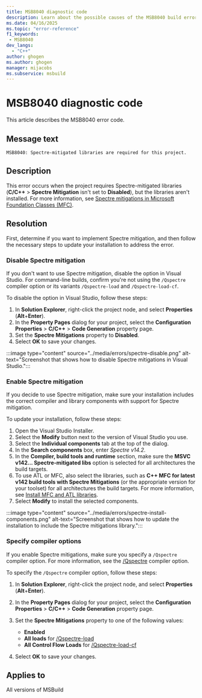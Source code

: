 ```yaml
---
title: MSB8040 diagnostic code
description: Learn about the possible causes of the MSB8040 build error and get troubleshooting tips.
ms.date: 04/16/2025
ms.topic: "error-reference"
f1_keywords:
 - MSB8040
dev_langs:
  - "C++"
author: ghogen
ms.author: ghogen
manager: mijacobs
ms.subservice: msbuild
---
```

# MSB8040 diagnostic code

<!-- :::ErrorDefinitionDescription::: -->
<!-- :::editable-content name="introDescription"::: -->
This article describes the MSB8040 error code.
<!-- :::editable-content-end::: -->

## Message text

`MSB8040: Spectre-mitigated libraries are required for this project.`

<!-- :::editable-content name="postOutputDescription"::: -->
## Description

This error occurs when the project requires Spectre-mitigated libraries (**C/C++** > **Spectre Mitigation** isn't set to **Disabled**), but the libraries aren't installed. For more information, see [Spectre mitigations in Microsoft Foundation Classes (MFC)](https://devblogs.microsoft.com/cppblog/spectre-mitigations-in-msvc/).

## Resolution

First, determine if you want to implement Spectre mitigation, and then follow the necessary steps to update your installation to address the error.

### Disable Spectre mitigation

If you don't want to use Spectre mitigation, disable the option in Visual Studio. For command-line builds, confirm you're not using the `/Qspectre` compiler option or its variants `/Qspectre-load` and `/Qspectre-load-cf`.
   
To disable the option in Visual Studio, follow these steps:
   
1. In **Solution Explorer**, right-click the project node, and select **Properties** (**Alt**+**Enter**).
1. In the **Property Pages** dialog for your project, select the **Configuration Properties** > **C/C++** > **Code Generation** property page.
1. Set the **Spectre Mitigations** property to **Disabled**.
1. Select **OK** to save your changes.

:::image type="content" source="../media/errors/spectre-disable.png" alt-text="Screenshot that shows how to disable Spectre mitigations in Visual Studio.":::

### Enable Spectre mitigation

If you decide to use Spectre mitigation, make sure your installation includes the correct compiler and library components with support for Spectre mitigation.

To update your installation, follow these steps:

1. Open the Visual Studio Installer.
1. Select the **Modify** button next to the version of Visual Studio you use.
1. Select the **Individual components** tab at the top of the dialog.
1. In the **Search components** box, enter *Spectre v14.2*.
1. In the **Compiler, build tools and runtime** section, make sure the **MSVC v142… Spectre-mitigated libs** option is selected for all architectures the build targets.
1. To use ATL or MFC, also select the libraries, such as **C++ MFC for latest v142 build tools with Spectre Mitigations** (or the appropriate version for your toolset) for all architectures the build targets. For more information, see [Install MFC and ATL libraries](./msb8041.md#install-mfc-and-atl-libraries).
1. Select **Modify** to install the selected components.

:::image type="content" source="../media/errors/spectre-install-components.png" alt-text="Screenshot that shows how to update the installation to include the Spectre mitigations library.":::

### Specify compiler options

If you enable Spectre mitigations, make sure you specify a `/Qspectre` compiler option. For more information, see the [/Qspectre](/cpp/build/reference/qspectre) compiler option. 

To specify the `/Qspectre` compiler option, follow these steps:

1. In **Solution Explorer**, right-click the project node, and select **Properties** (**Alt**+**Enter**).
1. In the **Property Pages** dialog for your project, select the **Configuration Properties** > **C/C++** > **Code Generation** property page.
1. Set the **Spectre Mitigations** property to one of the following values:
   
   - **Enabled**
   - **All loads** for [/Qspectre-load](/cpp/build/reference/qspectre-load)
   - **All Control Flow Loads** for [/Qspectre-load-cf](/cpp/build/reference/qspectre-load-cf)

1. Select **OK** to save your changes.
<!-- :::editable-content-end::: -->
<!-- :::ErrorDefinitionDescription-end::: -->

## Applies to

All versions of MSBuild